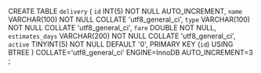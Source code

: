CREATE TABLE `delivery` (
	`id` INT(5) NOT NULL AUTO_INCREMENT,
	`name` VARCHAR(100) NOT NULL COLLATE 'utf8_general_ci',
	`type` VARCHAR(100) NOT NULL COLLATE 'utf8_general_ci',
	`fare` DOUBLE NOT NULL,
	`estimates_days` VARCHAR(200) NOT NULL COLLATE 'utf8_general_ci',
	`active` TINYINT(5) NOT NULL DEFAULT '0',
	PRIMARY KEY (`id`) USING BTREE
)
COLLATE='utf8_general_ci'
ENGINE=InnoDB
AUTO_INCREMENT=3
;
